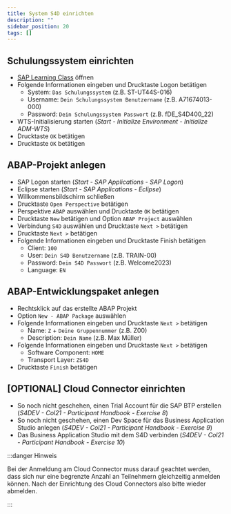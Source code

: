 ```yaml
---
title: System S4D einrichten
description: ""
sidebar_position: 20
tags: []
---
```


## Schulungssystem einrichten

- [SAP Learning Class](https://class.learning.sap.com/) öffnen
- Folgende Informationen eingeben und Drucktaste Logon betätigen
  - System: `Das Schulungssystem` (z.B. ST-UT44S-016)
  - Username: `Dein Schulungssystem Benutzername` (z.B. A71674013-000)
  - Password: `Dein Schulungssystem Passwort` (z.B. fDE_S4D400_22)
- WTS-Initialisierung starten (_Start - Initialize Environment - Initialize ADM-WTS_)
- Drucktaste `OK` betätigen
- Drucktaste `OK` betätigen

## ABAP-Projekt anlegen

- SAP Logon starten (_Start - SAP Applications - SAP Logon_)
- Eclipse starten (_Start - SAP Applications - Eclipse_)
- Willkommensbildschirm schließen
- Drucktaste `Open Perspective` betätigen
- Perspektive `ABAP` auswählen und Drucktaste `OK` betätigen
- Drucktaste `New` betätigen und Option `ABAP Project` auswählen
- Verbindung `S4D` auswählen und Drucktaste `Next >` betätigen
- Drucktaste `Next >` betätigen
- Folgende Informationen eingeben und Drucktaste Finish betätigen
  - Client: `100`
  - User: `Dein S4D Benutzername` (z.B. TRAIN-00)
  - Password: `Dein S4D Passwort` (z.B. Welcome2023)
  - Language: `EN`

## ABAP-Entwicklungspaket anlegen

- Rechtsklick auf das erstellte ABAP Projekt
- Option `New - ABAP Package` auswählen
- Folgende Informationen eingeben und Drucktaste `Next >` betätigen
  - Name: `Z` + `Deine Gruppennummer` (z.B. Z00)
  - Description: `Dein Name` (z.B. Max Müller)
- Folgende Informationen eingeben und Drucktaste `Next >` betätigen
  - Software Component: `HOME`
  - Transport Layer: `ZS4D`
- Drucktaste `Finish` betätigen

## [OPTIONAL] Cloud Connector einrichten

- So noch nicht geschehen, einen Trial Account für die SAP BTP erstellen (_S4DEV - Col21 - Participant Handbook - Exercise 8_)
- So noch nicht geschehen, einen Dev Space für das Business Application Studio anlegen (_S4DEV - Col21 - Participant Handbook - Exercise 9_)
- Das Business Application Studio mit dem S4D verbinden (_S4DEV - Col21 - Participant Handbook - Exercise 10_)

:::danger Hinweis

Bei der Anmeldung am Cloud Connector muss darauf geachtet werden, dass sich nur eine begrenzte Anzahl an Teilnehmern gleichzeitig anmelden können. Nach der
Einrichtung des Cloud Connectors also bitte wieder abmelden.

:::
